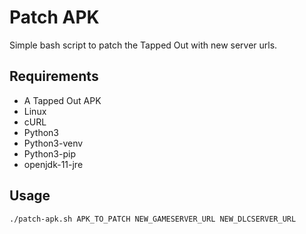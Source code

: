 # Patch APK
Simple bash script to patch the Tapped Out with new server urls.

## Requirements
- A Tapped Out APK
- Linux
- cURL
- Python3
- Python3-venv
- Python3-pip
- openjdk-11-jre

## Usage
```
./patch-apk.sh APK_TO_PATCH NEW_GAMESERVER_URL NEW_DLCSERVER_URL
```
